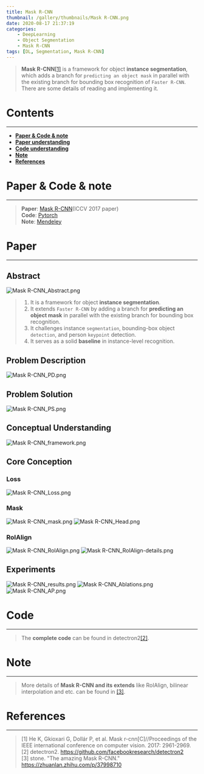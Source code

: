 ```yaml
---
title: Mask R-CNN
thumbnail: /gallery/thumbnails/Mask R-CNN.png
date: 2020-08-17 21:37:19
categories:
    - DeepLearning  
    - Object Segmentation  
    - Mask R-CNN  
tags: [DL, Segmentation, Mask R-CNN]
---
```


> **Mask R-CNN**[[1]](http://openaccess.thecvf.com/content_ICCV_2017/papers/He_Mask_R-CNN_ICCV_2017_paper.pdf) is a framework for object **instance segmentation**, which adds a branch for `predicting an object mask` in parallel with the existing branch for bounding box recognition of `Faster R-CNN`. There are some details of reading and implementing it.  
<!-- more -->

# Contents
---
- **[Paper & Code & note](#Paper&Code&note)**
- **[Paper understanding](#Paper)**
- **[Code understanding](#Code)**
- **[Note](#Note)**
- **[References](#References)**

# Paper & Code & note
---
> **Paper**: [Mask R-CNN](http://openaccess.thecvf.com/content_ICCV_2017/papers/He_Mask_R-CNN_ICCV_2017_paper.pdf)(ICCV 2017 paper)  
> **Code**: [Pytorch](https://github.com/facebookresearch/detectron2)  
> **Note**: [Mendeley](https://www.mendeley.com/viewer/?fileId=7cf81d53-02f7-9c65-0040-d1a695798524&documentId=c8be9f0f-e376-399b-96d7-5470dfd95a2a)

# Paper
---
## Abstract
![Mask R-CNN_Abstract.png](https://i.loli.net/2020/08/19/CYqtbVd9SJoDkwa.png)  
> 1. It is a framework for object **instance segmentation**.  
> 2. It extends `Faster R-CNN` by adding a branch for **predicting an object mask** in parallel with the existing branch for bounding box recognition.  
> 3. It challenges instance `segmentation`, bounding-box object `detection`, and person `keypoint` detection.  
> 4. It serves as a solid **baseline** in instance-level recognition.  

## Problem Description
![Mask R-CNN_PD.png](https://i.loli.net/2020/08/19/ZON9UKSFLe2RVaz.png)

## Problem Solution
![Mask R-CNN_PS.png](https://i.loli.net/2020/08/19/WwRoj1sS4Y5fuaC.png)

## Conceptual Understanding
![Mask R-CNN_framework.png](https://i.loli.net/2020/08/19/JBnDjVRAO6Hl5si.png)

## Core Conception
### Loss
![Mask R-CNN_Loss.png](https://i.loli.net/2020/08/19/4NZEos2dGHUVpIc.png)
### Mask
![Mask R-CNN_mask.png](https://i.loli.net/2020/08/19/ADjVwQFTWKcbgS8.png)
![Mask R-CNN_Head.png](https://i.loli.net/2020/08/19/4jErPFaW9RAI3UM.png)
### RoIAlign
![Mask R-CNN_RoIAlign.png](https://i.loli.net/2020/08/19/78pRm3IBwaEcY2h.png)
![Mask R-CNN_RoIAlign-details.png](https://i.loli.net/2020/08/19/kDOiJQuMpRHLs3o.png)

## Experiments
![Mask R-CNN_results.png](https://i.loli.net/2020/08/19/eGxm6bV48LyXEdj.png)
![Mask R-CNN_Ablations.png](https://i.loli.net/2020/08/19/cg5apbFo93rZQDS.png)
![Mask R-CNN_AP.png](https://i.loli.net/2020/08/19/kRViK42PfIChMsu.png)

# Code
---
> The **complete code** can be found in detectron2[[2]](https://github.com/facebookresearch/detectron2).  

# Note
---
> More details of **Mask R-CNN and its extends** like RoIAlign, bilinear interpolation and etc. can be found in [[3]](https://zhuanlan.zhihu.com/p/37998710).  


# References
---
> [1] He K, Gkioxari G, Dollár P, et al. Mask r-cnn[C]//Proceedings of the IEEE international conference on computer vision. 2017: 2961-2969.  
> [2] detectron2. https://github.com/facebookresearch/detectron2  
> [3] stone. "The amazing Mask R-CNN." https://zhuanlan.zhihu.com/p/37998710
